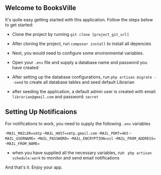 

## Welcome to BooksVille

It's quite easy getting started with this application. Follow the steps below to get started:

- Clone the project by running ```git clone [project_git_url]```
- After cloning the project, run ```composer install``` to install all depencies
- Next, you would need to configure some environmental variables.
- Open your ```.env``` file and supply a database name and password you have created
- After setting up the database configurations, run ```php artisan migrate --seed``` to create all database tables and seed default Librarian

- after seeding the application, a default admin user is created with email: ```librarian@gmail.com``` and password: ```secret```


## Setting Up Notificaions

For notifications to work, you need to supply the following ```.env``` variables

-```MAIL_MAILER=smtp```
-```MAIL_HOST=smtp.gmail.com```
-```MAIL_PORT=465```
-```MAIL_USERNAME=```
-```MAIL_PASSWORD=```
-```MAIL_ENCRYPTION=ssl```
-```MAIL_FROM_ADDRESS=```
-```MAIL_FROM_NAME=```

- when you have supplied all the necessary variables, run ``` php artisan schedule:work``` to monitor and send email notifications

And that's it. Enjoy your app.


